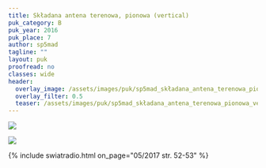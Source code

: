 ```yaml
---
title: Składana antena terenowa, pionowa (vertical)
puk_category: B
puk_year: 2016
puk_place: 7
author: sp5mad
tagline: ""
layout: puk
proofread: no
classes: wide
header:
  overlay_image: /assets/images/puk/sp5mad_składana_antena_terenowa_pionowa_vertical.jpg
  overlay_filter: 0.5
  teaser: /assets/images/puk/sp5mad_składana_antena_terenowa_pionowa_vertical.jpg
---
```






 



![](assets/data/img/projects/dummy-proj.jpg) 


![](assets/img/work-in-progress.jpg) 


{% include swiatradio.html on_page="05/2017 str. 52-53" %}

 








